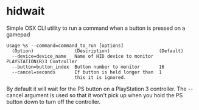 hidwait
=======

Simple OSX CLI utility to run a command when a button is pressed on a gamepad


    Usage %s --command=command_to_run [options]
      (Option)               (Description)                  (Default)
      --device=device_name   Name of HID device to monitor  PLAYSTATION(R)3 Controller
      --button=button_index  Button number to monitor       16
      --cancel=seconds       If button is held longer than  1
                             this it is ignored.

By default it will wait for the PS button on a PlayStation 3 controller. The --cancel argument is used so that it won't pick up when you hold the PS button down to turn off the controller.
